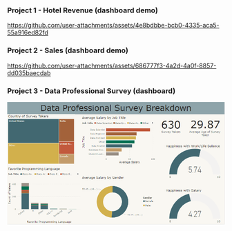 ### Project 1 - Hotel Revenue (dashboard demo)
https://github.com/user-attachments/assets/4e8bdbbe-bcb0-4335-aca5-55a916ed82fd

### Project 2 - Sales (dashboard demo)
https://github.com/user-attachments/assets/686777f3-4a2d-4a0f-8857-dd035baecdab

### Project 3 - Data Professional Survey (dashboard)
![dashboard](https://github.com/tiffanyrambi/Power-BI-Projects/blob/main/Project%203%20-%20Data%20Professional%20Survey/data-professionals-survey-dashboard.png)


